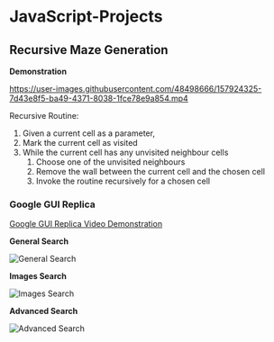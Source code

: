 # JavaScript-Projects


## Recursive Maze Generation ##

**Demonstration**

https://user-images.githubusercontent.com/48498666/157924325-7d43e8f5-ba49-4371-8038-1fce78e9a854.mp4


Recursive Routine:
1. Given a current cell as a parameter,
2. Mark the current cell as visited
3. While the current cell has any unvisited neighbour cells
    1. Choose one of the unvisited neighbours
    2. Remove the wall between the current cell and the chosen cell
    3. Invoke the routine recursively for a chosen cell

### Google GUI Replica ###
[Google GUI Replica Video Demonstration](https://youtu.be/ZfzvH0IIWos)
<br>


  
**General Search** 

  
![General Search](https://user-images.githubusercontent.com/48498666/157908060-0a7fa00a-9cf4-4ecb-b9ef-11487760f6a3.png) 
  

**Images Search**

  
![Images Search](https://user-images.githubusercontent.com/48498666/157908102-9125be2b-011d-454c-8447-1aa2055e9233.png) 
  
  
**Advanced Search**

  
![Advanced Search](https://user-images.githubusercontent.com/48498666/157908122-b2b590b1-21b7-40b0-8948-b2d97075ec90.png)
